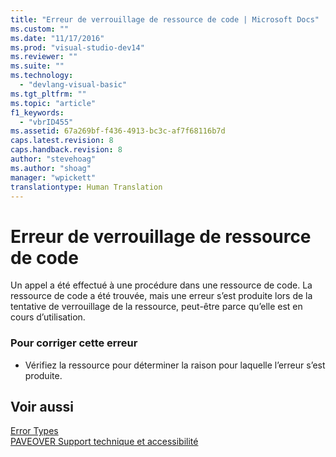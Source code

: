 ```yaml
---
title: "Erreur de verrouillage de ressource de code | Microsoft Docs"
ms.custom: ""
ms.date: "11/17/2016"
ms.prod: "visual-studio-dev14"
ms.reviewer: ""
ms.suite: ""
ms.technology: 
  - "devlang-visual-basic"
ms.tgt_pltfrm: ""
ms.topic: "article"
f1_keywords: 
  - "vbrID455"
ms.assetid: 67a269bf-f436-4913-bc3c-af7f68116b7d
caps.latest.revision: 8
caps.handback.revision: 8
author: "stevehoag"
ms.author: "shoag"
manager: "wpickett"
translationtype: Human Translation
---
```

# Erreur de verrouillage de ressource de code
Un appel a été effectué à une procédure dans une ressource de code. La ressource de code a été trouvée, mais une erreur s’est produite lors de la tentative de verrouillage de la ressource, peut\-être parce qu’elle est en cours d’utilisation.  
  
### Pour corriger cette erreur  
  
-   Vérifiez la ressource pour déterminer la raison pour laquelle l’erreur s’est produite.  
  
## Voir aussi  
 [Error Types](../../visual-basic/programming-guide/language-features/error-types.md)   
 [PAVEOVER Support technique et accessibilité](http://msdn.microsoft.com/fr-fr/14e1d293-7b6d-40a6-bf3e-a92f8ee6c88c)